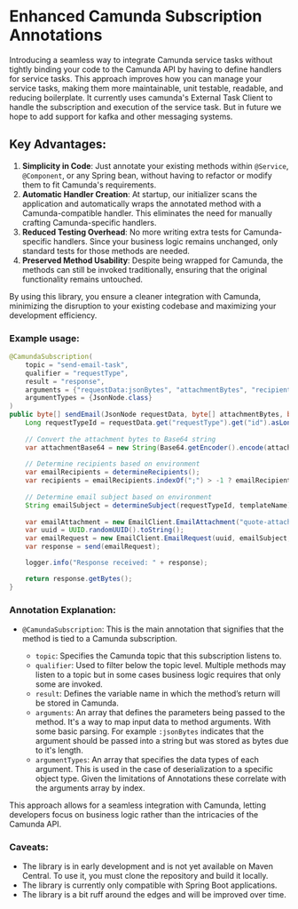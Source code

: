 # Enhanced Camunda Subscription Annotations

Introducing a seamless way to integrate Camunda service tasks without tightly binding your code to the Camunda API by having to define handlers for service tasks. This approach improves how you can manage your service tasks, making them more maintainable, unit testable, readable, and reducing boilerplate.
It currently uses camunda's External Task Client to handle the subscription and execution of the service task. But in future we hope to add support for kafka and other messaging systems.

## Key Advantages:
1. **Simplicity in Code**: Just annotate your existing methods within `@Service`, `@Component`, or any Spring bean, without having to refactor or modify them to fit Camunda's requirements.
2. **Automatic Handler Creation**: At startup, our initializer scans the application and automatically wraps the annotated method with a Camunda-compatible handler. This eliminates the need for manually crafting Camunda-specific handlers.
3. **Reduced Testing Overhead**: No more writing extra tests for Camunda-specific handlers. Since your business logic remains unchanged, only standard tests for those methods are needed.
4. **Preserved Method Usability**: Despite being wrapped for Camunda, the methods can still be invoked traditionally, ensuring that the original functionality remains untouched.

By using this library, you ensure a cleaner integration with Camunda, minimizing the disruption to your existing codebase and maximizing your development efficiency.

### Example usage:

```java
@CamundaSubscription(
    topic = "send-email-task", 
    qualifier = "requestType", 
    result = "response", 
    arguments = {"requestData:jsonBytes", "attachmentBytes", "recipientEmail", "templateName"}, 
    argumentTypes = {JsonNode.class}
)
public byte[] sendEmail(JsonNode requestData, byte[] attachmentBytes, byte[] recipientEmail, String templateName) {
    Long requestTypeId = requestData.get("requestType").get("id").asLong();
    
    // Convert the attachment bytes to Base64 string
    var attachmentBase64 = new String(Base64.getEncoder().encode(attachmentBytes));
    
    // Determine recipients based on environment
    var emailRecipients = determineRecipients();
    var recipients = emailRecipients.indexOf(";") > -1 ? emailRecipients.split(";") : new String[]{emailRecipients};
    
    // Determine email subject based on environment
    String emailSubject = determineSubject(requestTypeId, templateName);
    
    var emailAttachment = new EmailClient.EmailAttachment("quote-attachment", attachmentBase64);
    var uuid = UUID.randomUUID().toString();
    var emailRequest = new EmailClient.EmailRequest(uuid, emailSubject, new String(recipientEmail), recipients, new EmailClient.EmailAttachment[]{emailAttachment}, null, null);
    var response = send(emailRequest);

    logger.info("Response received: " + response);

    return response.getBytes();
}
```

### Annotation Explanation:

- `@CamundaSubscription`: This is the main annotation that signifies that the method is tied to a Camunda subscription.

    - `topic`: Specifies the Camunda topic that this subscription listens to.
    - `qualifier`: Used to filter below the topic level. Multiple methods may listen to a topic but in some cases business logic requires that only some are invoked.
    - `result`: Defines the variable name in which the method’s return will be stored in Camunda.
    - `arguments`: An array that defines the parameters being passed to the method. It's a way to map input data to method arguments. With some basic parsing. For example `:jsonBytes` indicates that the argument should be passed into a string but was stored as bytes due to it's length.
    - `argumentTypes`: An array that specifies the data types of each argument. This is used in the case of deserialization to a specific object type. Given the limitations of Annotations these correlate with the arguments array by index.

This approach allows for a seamless integration with Camunda, letting developers focus on business logic rather than the intricacies of the Camunda API.

### Caveats:

- The library is in early development and is not yet available on Maven Central. To use it, you must clone the repository and build it locally.
- The library is currently only compatible with Spring Boot applications.
- The library is a bit ruff around the edges and will be improved over time.